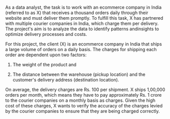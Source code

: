 As a data analyst, the task is to work with an ecommerce company in India (referred to as X) that receives a thousand orders daily through their website and must deliver them promptly. To fulfill this task, X has partnered with multiple courier companies in India, which charge them per delivery. The project's aim is to analyze the data to identify patterns andinsights to optimize delivery processes and costs.

For this project, the client (X) is an ecommerce company in India that ships a large volume of orders on a daily basis. The charges for shipping each order are dependent upon two factors:

1. The weight of the product and

2. The distance between the warehouse (pickup location) and the customer's delivery address (destination location).

On average, the delivery charges are Rs. 100 per shipment. X ships 1,00,000 orders per month, which means they have to pay approximately Rs. 1 crore to the courier companies on a monthly basis as charges. Given the high cost of these charges, X wants to verify the accuracy of the charges levied by the courier companies to ensure that they are being charged correctly.
